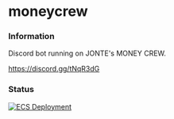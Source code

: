 # moneycrew

### Information

Discord bot running on JONTE's MONEY CREW.

https://discord.gg/tNqR3dG


### Status
[![ECS Deployment](https://github.com/jonnu/moneycrew/actions/workflows/aws.yml/badge.svg)](https://github.com/jonnu/moneycrew/actions/workflows/aws.yml)
